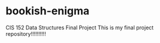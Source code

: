 # bookish-enigma
CIS 152 Data Structures Final Project
This is my final project repository!!!!!!!!!!
